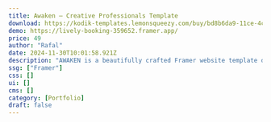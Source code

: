 ```yaml
---
title: Awaken — Creative Professionals Template
download: https://kodik-templates.lemonsqueezy.com/buy/bd8b6da9-11ce-4c8f-9895-1f0d35a6767f
demo: https://lively-booking-359652.framer.app/
price: 49
author: "Rafal"
date: 2024-11-30T10:01:58.921Z
description: "AWAKEN is a beautifully crafted Framer website template designed to elevate your online presence with its modern aesthetics and exceptional functionality. This template seamlessly combines striking design elements with smooth animations"
ssg: ["Framer"]
css: []
ui: []
cms: []
category: [Portfolio]
draft: false
---
```

